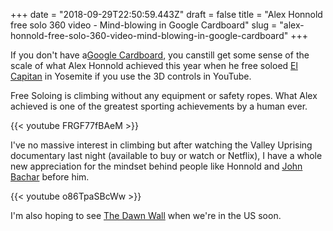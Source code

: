 +++
date = "2018-09-29T22:50:59.443Z"
draft = false
title = "Alex Honnold free solo 360 video - Mind-blowing in Google Cardboard"
slug = "alex-honnold-free-solo-360-video-mind-blowing-in-google-cardboard"
+++

If you don't have a[Google Cardboard](https://vr.google.com/cardboard/), you canstill get some sense of the scale of what Alex Honnold achieved this year when he free soloed [El Capitan](https://en.wikipedia.org/wiki/El_Capitan) in Yosemite if you use the 3D controls in YouTube.

  

Free Soloing is climbing without any equipment or safety ropes. What Alex achieved is one of the greatest sporting achievements by a human ever.

  

{{< youtube FRGF77fBAeM >}}  

  

I've no massive interest in climbing but after watching the Valley Uprising documentary last night (available to buy or watch or Netflix), I have a whole new appreciation for the mindset behind people like Honnold and [John Bachar](https://en.wikipedia.org/wiki/John_Bachar) before him.

  

{{< youtube o86TpaSBcWw >}}    

  

I'm also hoping to see [The Dawn Wall](http://www.dawnwall-film.com/) when we're in the US soon.